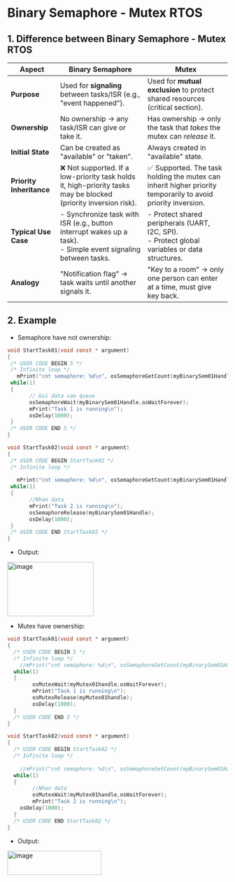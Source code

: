 #  Binary Semaphore - Mutex RTOS

## 1. Difference between Binary Semaphore - Mutex RTOS

| **Aspect**               | **Binary Semaphore**                                                                                               | **Mutex**                                                                                                    |
| ------------------------ | ------------------------------------------------------------------------------------------------------------------ | ------------------------------------------------------------------------------------------------------------ |
| **Purpose**              | Used for **signaling** between tasks/ISR (e.g., "event happened").                                                 | Used for **mutual exclusion** to protect shared resources (critical section).                                |
| **Ownership**            | No ownership → any task/ISR can give or take it.                                                                   | Has ownership → only the task that *takes* the mutex can *release* it.                                       |
| **Initial State**        | Can be created as "available" or "taken".                                                                          | Always created in "available" state.                                                                         |
| **Priority Inheritance** | ❌ Not supported. If a low-priority task holds it, high-priority tasks may be blocked (priority inversion risk).    | ✅ Supported. The task holding the mutex can inherit higher priority temporarily to avoid priority inversion. |
| **Typical Use Case**     | - Synchronize task with ISR (e.g., button interrupt wakes up a task). <br> - Simple event signaling between tasks. | - Protect shared peripherals (UART, I2C, SPI). <br> - Protect global variables or data structures.           |
| **Analogy**              | "Notification flag" → task waits until another signals it.                                                         | "Key to a room" → only one person can enter at a time, must give key back.                                   |

## 2. Example 

- Semaphore have not ownership:

 ```c
void StartTask01(void const * argument)
{
  /* USER CODE BEGIN 5 */
  /* Infinite loop */
	mPrint("cnt semaphore: %d\n", osSemaphoreGetCount(myBinarySem01Handle));
  while(1)
  {
		// Gui data vao queue 
		osSemaphoreWait(myBinarySem01Handle,osWaitForever);
		mPrint("Task 1 is running\n");
		osDelay(1000);
  }
  /* USER CODE END 5 */
}

void StartTask02(void const * argument)
{
  /* USER CODE BEGIN StartTask02 */
  /* Infinite loop */
	
	mPrint("cnt semaphore: %d\n", osSemaphoreGetCount(myBinarySem01Handle));
  while(1)
  {
		//Nhan data
		mPrint("Task 2 is running\n");
		osSemaphoreRelease(myBinarySem01Handle);
    	osDelay(1000);
  }
  /* USER CODE END StartTask02 */
}
```

- Output:

<img width="197" height="124" alt="image" src="https://github.com/user-attachments/assets/9dd1ded2-79f9-4ef9-a3e1-bb00cae551d0" />


- Mutex have ownership:

```c
void StartTask01(void const * argument)
{
  /* USER CODE BEGIN 5 */
  /* Infinite loop */
	//mPrint("cnt semaphore: %d\n", osSemaphoreGetCount(myBinarySem01Handle));
  while(1)
  {
		osMutexWait(myMutex01handle,osWaitForever);
		mPrint("Task 1 is running\n");
		osMutexRelease(myMutex01handle);
		osDelay(1000);   
  }
  /* USER CODE END 5 */
}

void StartTask02(void const * argument)
{
  /* USER CODE BEGIN StartTask02 */
  /* Infinite loop */
	
	//mPrint("cnt semaphore: %d\n", osSemaphoreGetCount(myBinarySem01Handle));
  while(1)
  {
		//Nhan data
		osMutexWait(myMutex01handle,osWaitForever);
		mPrint("Task 2 is running\n");
    osDelay(1000);
  }
  /* USER CODE END StartTask02 */
}
```

- Output:

<img width="215" height="55" alt="image" src="https://github.com/user-attachments/assets/c11d9151-6028-447d-a406-1e32920b6eb5" />
